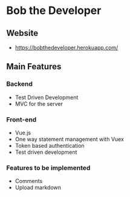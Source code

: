 # Bob the Developer

## Website
 - https://bobthedeveloper.herokuapp.com/

## Main Features

### Backend
 - Test Driven Development
 - MVC for the server

### Front-end
  - Vue.js
  - One way statement management with Vuex
  - Token based authentication
  - Test driven development

### Features to be implemented
  - Comments
  - Upload markdown
